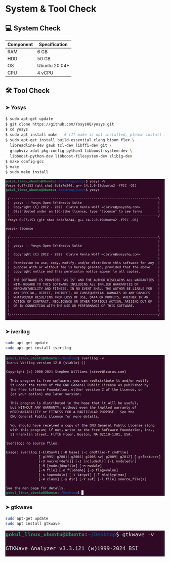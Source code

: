 # System & Tool Check

## 💻 System Check
| Component | Specification   |
|-----------|-----------------|
| RAM       | 6 GB            |
| HDD       | 50 GB           |
| OS        | Ubuntu 20.04+   |
| CPU       | 4 vCPU          |

## 🛠️ Tool Check

### ➤ Yosys
```bash
$ sudo apt-get update
$ git clone https://github.com/YosysHQ/yosys.git
$ cd yosys
$ sudo apt install make   # (If make is not installed, please install it)
$ sudo apt-get install build-essential clang bison flex \
  libreadline-dev gawk tcl-dev libffi-dev git \
  graphviz xdot pkg-config python3 libboost-system-dev \
  libboost-python-dev libboost-filesystem-dev zlib1g-dev
$ make config-gcc
$ make
$ sudo make install
```
![Yosys Installation Status](images/yosys.png)


### ➤ iverilog
```bash
sudo apt-get update
sudo apt-get install iverilog
```
![IVerilog Installation Status](images/iverilog.png)


### ➤ gtkwave
```bash
sudo apt-get update
sudo apt install gtkwave 
```
![GTKWave Installation Status](images/gtkwave.png)
